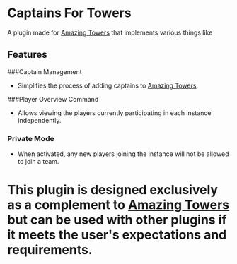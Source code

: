 # Captains For Towers
 A plugin made for [Amazing Towers](https://github.com/katanya04/The-Towers)  that implements various things like
## Features
###Captain Management
- Simplifies the process of adding captains to [Amazing Towers](https://github.com/katanya04/The-Towers).
  
###Player Overview Command
- Allows viewing the players currently participating in each instance independently.

### Private Mode
- When activated, any new players joining the instance will not be allowed to join a team.

# This plugin is designed exclusively as a complement to [Amazing Towers](https://github.com/katanya04/The-Towers) but can be used with other plugins if it meets the user's expectations and requirements.
